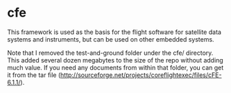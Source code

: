 cfe
===

This framework is used as the basis for the flight software for satellite data systems and instruments, but can be used on other embedded systems.

Note that I removed the test-and-ground folder under the cfe/ directory. This added several dozen megabytes to the size of the repo without adding much value. If you need any documents from within that folder, you can get it from the tar file (http://sourceforge.net/projects/coreflightexec/files/cFE-6.1.1/).
